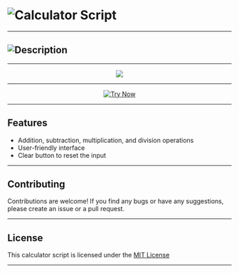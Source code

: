 <!-- This calculator script is created by @Akhil-Mahesh -->
<!-- Github - @Akhil-Mahesh -->
<!-- https://github.com/Akhil-Mahesh -->
<!-- https://www.youtube.com/AlonePhilic -->

<!-- This is the title -->

<h1><img src="https://readme-typing-svg.herokuapp.com?font=Orbitron&size=40&pause=1000&color=26F700&width=435&height=100&lines=Calculator+Script" alt="Calculator Script" /></h1>

---

<!-- This is the description -->

<h2><img src="https://readme-typing-svg.herokuapp.com?font=Orbitron&size=26&pause=1000&color=00A5F7&width=435&height=100&lines=This+is+a+Calculator+Script;developed+using;HTML%2C+CSS+and+JavaScript.;It+provides+basic+arithmetic;operations+with+a+;user-friendly+interface." alt="Description" /></h2>

---

<div style="text-align:center">
  <a href="https://github.com/Akhil-Mahesh"><img src="https://img.shields.io/badge/GitHub-Akhil--Mahesh-black?style=flat-square&logo=github"></a>
</div>

---

<p align="center">
  <a href="https://akhil-mahesh.github.io/Calculator/" target="_blank">
    <img src="https://img.shields.io/badge/Try%20Now-%20-orange?style=for-the-badge&logo=appveyor" alt="Try Now">
  </a>
</p>


---

## Features

* Addition, subtraction, multiplication, and division operations
* User-friendly interface
* Clear button to reset the input

---

## Contributing

Contributions are welcome! If you find any bugs or have any suggestions, please create an issue or a pull request.

---

## License

This calculator script is licensed under the <a href="https://github.com/Akhil-Mahesh/Calculator/blob/72afa24a034b06f50881c6989dbf126792d39896/LICENSE">MIT License</a>

---